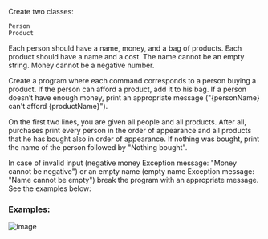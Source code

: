 Create two classes: 

	Person 
	Product
  
Each person should have a name, money, and a bag of products. Each product should have a name and a cost. The name cannot be an empty string. Money cannot be a negative number. 

Create a program where each command corresponds to a person buying a product. If the person can afford a product, add it to his bag. If a person doesn’t have enough money, print an appropriate message ("{personName} can't afford {productName}").

On the first two lines, you are given all people and all products. After all, purchases print every person in the order of appearance and all products that he has bought also in order of appearance. If nothing was bought, print the name of the person followed by "Nothing bought". 

In case of invalid input (negative money Exception message: "Money cannot be negative") or an empty name (empty name Exception message: "Name cannot be empty") break the program with an appropriate message. See the examples below:

### Examples:

![image](https://user-images.githubusercontent.com/45227327/222531877-ee9ad349-95e1-4e32-95db-9dc6c584aced.png)
